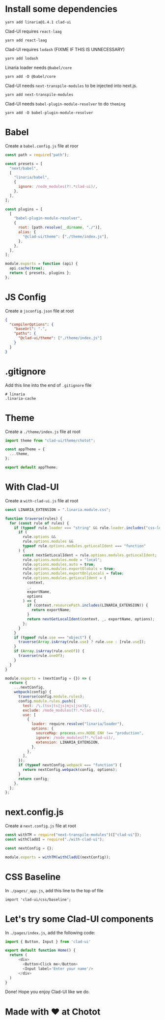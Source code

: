 # Install some dependencies

```
yarn add linaria@1.4.1 clad-ui
```

Clad-UI requires `react-laag`

```
yarn add react-laag
```

Clad-UI requires `lodash` (FIXME IF THIS IS UNNECESSARY)

```
yarn add lodash
```

Linaria loader needs `@babel/core`

```
yarn add -D @babel/core
```

Clad-UI needs `next-transpile-modules` to be injected into next.js.

```
yarn add next-transpile-modules
```

Clad-UI needs `babel-plugin-module-resolver` to do `theming`

```
yarn add -D babel-plugin-module-resolver
```

# Babel

Create a `babel.config.js` file at roor

```js
const path = require("path");

const presets = [
  "next/babel",
  [
    "linaria/babel",
    {
      ignore: /node_modules(?!.*clad-ui)/,
    },
  ],
];

const plugins = [
  [
    "babel-plugin-module-resolver",
    {
      root: [path.resolve(__dirname, "./")],
      alias: {
        "@clad-ui/theme": ["./theme/index.js"],
      },
    },
  ],
];

module.exports = function (api) {
  api.cache(true);
  return { presets, plugins };
};
```

# JS Config

Create a `jsconfig.json` file at root

```json
{
  "compilerOptions": {
    "baseUrl": ".",
    "paths": {
      "@clad-ui/theme": ["./theme/index.js"]
    }
  }
}
```

# .gitignore

Add this line into the end of `.gitignore` file

```
# linaria
.linaria-cache
```

# Theme

Create a `./theme/index.js` file at root

```js
import theme from "clad-ui/theme/chotot";

const appTheme = {
  ...theme,
};

export default appTheme;
```

# With Clad-UI

Create a `with-clad-ui.js` file at root

```js
const LINARIA_EXTENSION = ".linaria.module.css";

function traverse(rules) {
  for (const rule of rules) {
    if (typeof rule.loader === "string" && rule.loader.includes("css-loader")) {
      if (
        rule.options &&
        rule.options.modules &&
        typeof rule.options.modules.getLocalIdent === "function"
      ) {
        const nextGetLocalIdent = rule.options.modules.getLocalIdent;
        rule.options.modules.mode = "local";
        rule.options.modules.auto = true;
        rule.options.modules.exportGlobals = true;
        rule.options.modules.exportOnlyLocals = false;
        rule.options.modules.getLocalIdent = (
          context,
          _,
          exportName,
          options
        ) => {
          if (context.resourcePath.includes(LINARIA_EXTENSION)) {
            return exportName;
          }
          return nextGetLocalIdent(context, _, exportName, options);
        };
      }
    }
    if (typeof rule.use === "object") {
      traverse(Array.isArray(rule.use) ? rule.use : [rule.use]);
    }
    if (Array.isArray(rule.oneOf)) {
      traverse(rule.oneOf);
    }
  }
}

module.exports = (nextConfig = {}) => {
  return {
    ...nextConfig,
    webpack(config) {
      traverse(config.module.rules);
      config.module.rules.push({
        test: /\.(tsx|ts|js|mjs|jsx)$/,
        exclude: /node_modules(?!.*clad-ui)/,
        use: [
          {
            loader: require.resolve("linaria/loader"),
            options: {
              sourceMap: process.env.NODE_ENV !== "production",
              ignore: /node_modules(?!.*clad-ui)/,
              extension: LINARIA_EXTENSION,
            },
          },
        ],
      });
      if (typeof nextConfig.webpack === "function") {
        return nextConfig.webpack(config, options);
      }
      return config;
    },
  };
};
```

# next.config.js

Create a `next.config.js` file at root

```js
const withTM = require("next-transpile-modules")(["clad-ui"]);
const withCladUI = require("./with-clad-ui");

const nextConfig = {};

module.exports = withTM(withCladUI(nextConfig));
```

# CSS Baseline

In `./pages/_app.js`, add this line to the top of file

```
import 'clad-ui/css/baseline';
```

# Let's try some Clad-UI components

In `./pages/index.js`, add the following code:

```js
import { Button, Input } from 'clad-ui'

export default function Home() {
  return (
      <div>
        <Button>Click me</Button>
        <Input label='Enter your name'/>
      </div>
  )
}
```

Done! Hope you enjoy Clad-UI like we do. 

# Made with ❤️ at Chotot
